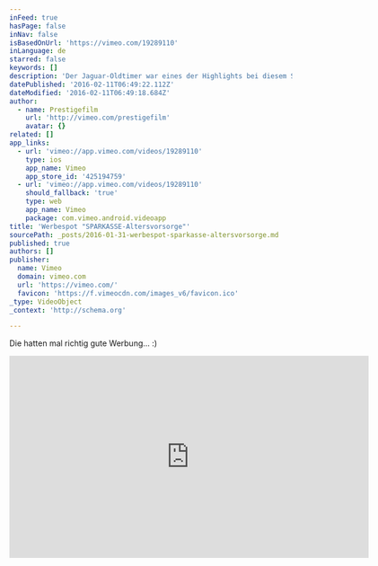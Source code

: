 ```yaml
---
inFeed: true
hasPage: false
inNav: false
isBasedOnUrl: 'https://vimeo.com/19289110'
inLanguage: de
starred: false
keywords: []
description: 'Der Jaguar-Oldtimer war eines der Highlights bei diesem Spot, der auf einem Parkdeck in Stuttgart gedreht wurde. Am Computer wurde der komplette Hintergrund durch Aufnahmen einer Skyline digital ersetzt. Regie: Laurentius Emmelmann Kamera: Ralf Noack Compositing: Acht Frankfurt'
datePublished: '2016-02-11T06:49:22.112Z'
dateModified: '2016-02-11T06:49:18.684Z'
author:
  - name: Prestigefilm
    url: 'http://vimeo.com/prestigefilm'
    avatar: {}
related: []
app_links:
  - url: 'vimeo://app.vimeo.com/videos/19289110'
    type: ios
    app_name: Vimeo
    app_store_id: '425194759'
  - url: 'vimeo://app.vimeo.com/videos/19289110'
    should_fallback: 'true'
    type: web
    app_name: Vimeo
    package: com.vimeo.android.videoapp
title: 'Werbespot "SPARKASSE-Altersvorsorge"'
sourcePath: _posts/2016-01-31-werbespot-sparkasse-altersvorsorge.md
published: true
authors: []
publisher:
  name: Vimeo
  domain: vimeo.com
  url: 'https://vimeo.com/'
  favicon: 'https://f.vimeocdn.com/images_v6/favicon.ico'
_type: VideoObject
_context: 'http://schema.org'

---
```

Die hatten mal richtig gute Werbung... :)

<iframe src="https://cdn.embedly.com/widgets/media.html?src=https%3A%2F%2Fplayer.vimeo.com%2Fvideo%2F19289110&amp;url=https%3A%2F%2Fvimeo.com%2F19289110&amp;image=http%3A%2F%2Fi.vimeocdn.com%2Fvideo%2F139699401_640.jpg&amp;key=b7d04c9b404c499eba89ee7072e1c4f7&amp;type=text%2Fhtml&amp;schema=vimeo" width="640" height="360" scrolling="no" frameborder="0" allowfullscreen="allowfullscreen" style=""></iframe>